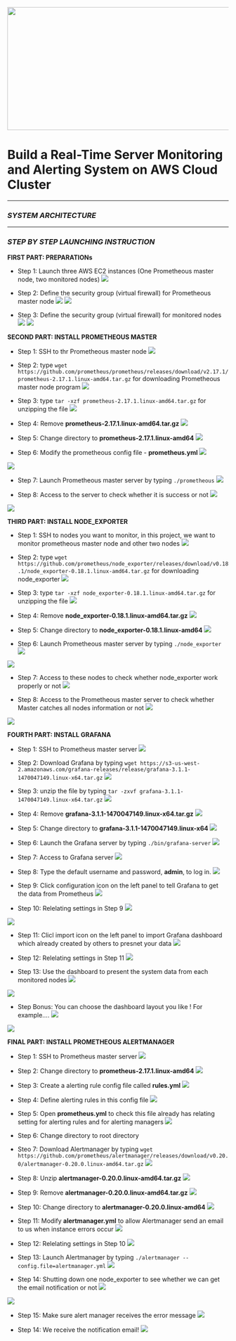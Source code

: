 <p align="center">
  <img width="750" height="280" src="https://github.com/ChunYen-Chang/Build-a-real-time-server-monitoring-and-alerting-system-on-AWS-cloud-cluster/blob/master/image/project_logo.jpg">
</p>
  
  
# Build a Real-Time Server Monitoring and Alerting System on AWS Cloud Cluster
-----

### *SYSTEM ARCHITECTURE*
-----

### *STEP BY STEP LAUNCHING INSTRUCTION*

**FIRST PART: PREPARATIONs**
- Step 1: Launch three AWS EC2 instances (One Prometheous master node, two monitored nodes)
![](https://github.com/ChunYen-Chang/Build-a-real-time-server-monitoring-and-alerting-system-on-AWS-cloud-cluster/blob/master/image/001.png)

- Step 2: Define the security group (virtual firewall) for Prometheous master node
![](https://github.com/ChunYen-Chang/Build-a-real-time-server-monitoring-and-alerting-system-on-AWS-cloud-cluster/blob/master/image/002.png)
![](https://github.com/ChunYen-Chang/Build-a-real-time-server-monitoring-and-alerting-system-on-AWS-cloud-cluster/blob/master/image/003.png)

- Step 3: Define the security group (virtual firewall) for monitored nodes
![](https://github.com/ChunYen-Chang/Build-a-real-time-server-monitoring-and-alerting-system-on-AWS-cloud-cluster/blob/master/image/004.png)
![](https://github.com/ChunYen-Chang/Build-a-real-time-server-monitoring-and-alerting-system-on-AWS-cloud-cluster/blob/master/image/005.png)

**SECOND PART: INSTALL PROMETHEOUS MASTER**
- Step 1: SSH to thr Prometheous master node
![](https://github.com/ChunYen-Chang/Build-a-real-time-server-monitoring-and-alerting-system-on-AWS-cloud-cluster/blob/master/image/006.png)

- Step 2: type `wget https://github.com/prometheus/prometheus/releases/download/v2.17.1/prometheus-2.17.1.linux-amd64.tar.gz` for downloading Prometheous master node program
![](https://github.com/ChunYen-Chang/Build-a-real-time-server-monitoring-and-alerting-system-on-AWS-cloud-cluster/blob/master/image/007.png)

- Step 3: type `tar -xzf prometheus-2.17.1.linux-amd64.tar.gz` for unzipping the file
![](https://github.com/ChunYen-Chang/Build-a-real-time-server-monitoring-and-alerting-system-on-AWS-cloud-cluster/blob/master/image/008.png)

- Step 4: Remove **prometheus-2.17.1.linux-amd64.tar.gz**
![](https://github.com/ChunYen-Chang/Build-a-real-time-server-monitoring-and-alerting-system-on-AWS-cloud-cluster/blob/master/image/009.png)

- Step 5: Change directory to **prometheus-2.17.1.linux-amd64**
![](https://github.com/ChunYen-Chang/Build-a-real-time-server-monitoring-and-alerting-system-on-AWS-cloud-cluster/blob/master/image/010.png)

- Step 6: Modify the prometheous config file - **prometheus.yml**
![](https://github.com/ChunYen-Chang/Build-a-real-time-server-monitoring-and-alerting-system-on-AWS-cloud-cluster/blob/master/image/011.png)

![](https://github.com/ChunYen-Chang/Build-a-real-time-server-monitoring-and-alerting-system-on-AWS-cloud-cluster/blob/master/image/012.png)

- Step 7: Launch Prometheous master server by typing `./prometheous`
![](https://github.com/ChunYen-Chang/Build-a-real-time-server-monitoring-and-alerting-system-on-AWS-cloud-cluster/blob/master/image/013.png)

- Step 8: Access to the server to check whether it is success or not
![](https://github.com/ChunYen-Chang/Build-a-real-time-server-monitoring-and-alerting-system-on-AWS-cloud-cluster/blob/master/image/014.png)

![](https://github.com/ChunYen-Chang/Build-a-real-time-server-monitoring-and-alerting-system-on-AWS-cloud-cluster/blob/master/image/015.png)


**THIRD PART: INSTALL NODE_EXPORTER**
- Step 1: SSH to nodes you want to monitor, in this project, we want to monitor prometheous master node and other two nodes
![](https://github.com/ChunYen-Chang/Build-a-real-time-server-monitoring-and-alerting-system-on-AWS-cloud-cluster/blob/master/image/006.png)

- Step 2: type `wget https://github.com/prometheus/node_exporter/releases/download/v0.18.1/node_exporter-0.18.1.linux-amd64.tar.gz` for downloading node_exporter
![](https://github.com/ChunYen-Chang/Build-a-real-time-server-monitoring-and-alerting-system-on-AWS-cloud-cluster/blob/master/image/016.png)

- Step 3: type `tar -xzf node_exporter-0.18.1.linux-amd64.tar.gz` for unzipping the file
![](https://github.com/ChunYen-Chang/Build-a-real-time-server-monitoring-and-alerting-system-on-AWS-cloud-cluster/blob/master/image/017.png)

- Step 4: Remove **node_exporter-0.18.1.linux-amd64.tar.gz**
![](https://github.com/ChunYen-Chang/Build-a-real-time-server-monitoring-and-alerting-system-on-AWS-cloud-cluster/blob/master/image/018.png)

- Step 5: Change directory to **node_exporter-0.18.1.linux-amd64**
![](https://github.com/ChunYen-Chang/Build-a-real-time-server-monitoring-and-alerting-system-on-AWS-cloud-cluster/blob/master/image/019.png)

- Step 6: Launch Prometheous master server by typing `./node_exporter`
![](https://github.com/ChunYen-Chang/Build-a-real-time-server-monitoring-and-alerting-system-on-AWS-cloud-cluster/blob/master/image/020.png)

![](https://github.com/ChunYen-Chang/Build-a-real-time-server-monitoring-and-alerting-system-on-AWS-cloud-cluster/blob/master/image/021.png)

- Step 7: Access to these nodes to check whether node_exporter work properly or not
![](https://github.com/ChunYen-Chang/Build-a-real-time-server-monitoring-and-alerting-system-on-AWS-cloud-cluster/blob/master/image/022.png)

- Step 8: Access to the Prometheous master server to check whether Master catches all nodes information or not
![](https://github.com/ChunYen-Chang/Build-a-real-time-server-monitoring-and-alerting-system-on-AWS-cloud-cluster/blob/master/image/023.png)

![](https://github.com/ChunYen-Chang/Build-a-real-time-server-monitoring-and-alerting-system-on-AWS-cloud-cluster/blob/master/image/024.png)

**FOURTH PART: INSTALL GRAFANA**
- Step 1: SSH to Prometheus master server
![](https://github.com/ChunYen-Chang/Build-a-real-time-server-monitoring-and-alerting-system-on-AWS-cloud-cluster/blob/master/image/006.png)

- Step 2: Download Grafana by typing `wget https://s3-us-west-2.amazonaws.com/grafana-releases/release/grafana-3.1.1-1470047149.linux-x64.tar.gz`
![](https://github.com/ChunYen-Chang/Build-a-real-time-server-monitoring-and-alerting-system-on-AWS-cloud-cluster/blob/master/image/025.png)

- Step 3: unzip the file by typing `tar -zxvf grafana-3.1.1-1470047149.linux-x64.tar.gz`
![](https://github.com/ChunYen-Chang/Build-a-real-time-server-monitoring-and-alerting-system-on-AWS-cloud-cluster/blob/master/image/026.png)

- Step 4: Remove **grafana-3.1.1-1470047149.linux-x64.tar.gz**
![](https://github.com/ChunYen-Chang/Build-a-real-time-server-monitoring-and-alerting-system-on-AWS-cloud-cluster/blob/master/image/027.png)

- Step 5: Change directory to **grafana-3.1.1-1470047149.linux-x64**
![](https://github.com/ChunYen-Chang/Build-a-real-time-server-monitoring-and-alerting-system-on-AWS-cloud-cluster/blob/master/image/028.png)

- Step 6: Launch the Grafana server by typing `./bin/grafana-server`
![](https://github.com/ChunYen-Chang/Build-a-real-time-server-monitoring-and-alerting-system-on-AWS-cloud-cluster/blob/master/image/029.png)

- Step 7: Access to Grafana server
![](https://github.com/ChunYen-Chang/Build-a-real-time-server-monitoring-and-alerting-system-on-AWS-cloud-cluster/blob/master/image/030.png)

- Step 8: Type the default username and password, **admin**, to log in.
![](https://github.com/ChunYen-Chang/Build-a-real-time-server-monitoring-and-alerting-system-on-AWS-cloud-cluster/blob/master/image/031.png)

- Step 9: Click configuration icon on the left panel to tell Grafana to get the data from Prometheus
![](https://github.com/ChunYen-Chang/Build-a-real-time-server-monitoring-and-alerting-system-on-AWS-cloud-cluster/blob/master/image/032.png)

- Step 10: Relelating settings in Step 9
![](https://github.com/ChunYen-Chang/Build-a-real-time-server-monitoring-and-alerting-system-on-AWS-cloud-cluster/blob/master/image/033.png)

![](https://github.com/ChunYen-Chang/Build-a-real-time-server-monitoring-and-alerting-system-on-AWS-cloud-cluster/blob/master/image/034.png)

- Step 11: Clicl import icon on the left panel to import Grafana dashboard which already created by others to presnet your data
![](https://github.com/ChunYen-Chang/Build-a-real-time-server-monitoring-and-alerting-system-on-AWS-cloud-cluster/blob/master/image/035.png)

- Step 12: Relelating settings in Step 11
![](https://github.com/ChunYen-Chang/Build-a-real-time-server-monitoring-and-alerting-system-on-AWS-cloud-cluster/blob/master/image/036.png)

- Step 13: Use the dashboard to present the system data from each monitored nodes
![](https://github.com/ChunYen-Chang/Build-a-real-time-server-monitoring-and-alerting-system-on-AWS-cloud-cluster/blob/master/image/037.png)

![](https://github.com/ChunYen-Chang/Build-a-real-time-server-monitoring-and-alerting-system-on-AWS-cloud-cluster/blob/master/image/038.png)

- Step Bonus: You can choose the dashboard layout you like ! For example.... 
![](https://github.com/ChunYen-Chang/Build-a-real-time-server-monitoring-and-alerting-system-on-AWS-cloud-cluster/blob/master/image/039.png)

![](https://github.com/ChunYen-Chang/Build-a-real-time-server-monitoring-and-alerting-system-on-AWS-cloud-cluster/blob/master/image/040.png)

**FINAL PART: INSTALL PROMETHEOUS ALERTMANAGER**
- Step 1: SSH to Prometheus master server
![](https://github.com/ChunYen-Chang/Build-a-real-time-server-monitoring-and-alerting-system-on-AWS-cloud-cluster/blob/master/image/006.png)

- Step 2: Change directory to **prometheus-2.17.1.linux-amd64**
![](https://github.com/ChunYen-Chang/Build-a-real-time-server-monitoring-and-alerting-system-on-AWS-cloud-cluster/blob/master/image/042.png)

- Step 3: Create a alerting rule config file called **rules.yml**
![](https://github.com/ChunYen-Chang/Build-a-real-time-server-monitoring-and-alerting-system-on-AWS-cloud-cluster/blob/master/image/041.png)

- Step 4: Define alerting rules in this config file
![](https://github.com/ChunYen-Chang/Build-a-real-time-server-monitoring-and-alerting-system-on-AWS-cloud-cluster/blob/master/image/044.png)

- Step 5: Open **prometheus.yml** to check this file already has relating setting for alerting rules and for alerting managers
![](https://github.com/ChunYen-Chang/Build-a-real-time-server-monitoring-and-alerting-system-on-AWS-cloud-cluster/blob/master/image/045.png)

- Step 6: Change directory to root directory

- Steo 7: Download Alertmanager by typing `wget https://github.com/prometheus/alertmanager/releases/download/v0.20.0/alertmanager-0.20.0.linux-amd64.tar.gz`
![](https://github.com/ChunYen-Chang/Build-a-real-time-server-monitoring-and-alerting-system-on-AWS-cloud-cluster/blob/master/image/046.png)

- Step 8: Unzip **alertmanager-0.20.0.linux-amd64.tar.gz**
![](https://github.com/ChunYen-Chang/Build-a-real-time-server-monitoring-and-alerting-system-on-AWS-cloud-cluster/blob/master/image/047.png)

- Step 9: Remove **alertmanager-0.20.0.linux-amd64.tar.gz**
![](https://github.com/ChunYen-Chang/Build-a-real-time-server-monitoring-and-alerting-system-on-AWS-cloud-cluster/blob/master/image/048.png)

- Step 10: Change directory to **alertmanager-0.20.0.linux-amd64**
![](https://github.com/ChunYen-Chang/Build-a-real-time-server-monitoring-and-alerting-system-on-AWS-cloud-cluster/blob/master/image/050.png)

- Step 11: Modify **alertmanager.yml** to allow Alertmanager send an email to us when instance errors occur
![](https://github.com/ChunYen-Chang/Build-a-real-time-server-monitoring-and-alerting-system-on-AWS-cloud-cluster/blob/master/image/051.png)

- Step 12: Relelating settings in Step 10
![](https://github.com/ChunYen-Chang/Build-a-real-time-server-monitoring-and-alerting-system-on-AWS-cloud-cluster/blob/master/image/052.png)

- Step 13: Launch Alertmanager by typing `./alertmanager --config.file=alertmanager.yml`
![](https://github.com/ChunYen-Chang/Build-a-real-time-server-monitoring-and-alerting-system-on-AWS-cloud-cluster/blob/master/image/053.png)

- Step 14: Shutting down one node_exporter to see whether we can get the email notification or not
![](https://github.com/ChunYen-Chang/Build-a-real-time-server-monitoring-and-alerting-system-on-AWS-cloud-cluster/blob/master/image/054.png)

![](https://github.com/ChunYen-Chang/Build-a-real-time-server-monitoring-and-alerting-system-on-AWS-cloud-cluster/blob/master/image/055.png)

- Step 15: Make sure alert manager receives the error message
![](https://github.com/ChunYen-Chang/Build-a-real-time-server-monitoring-and-alerting-system-on-AWS-cloud-cluster/blob/master/image/056.png)

- Step 14: We receive the notification email!
![](https://github.com/ChunYen-Chang/Build-a-real-time-server-monitoring-and-alerting-system-on-AWS-cloud-cluster/blob/master/image/057.png)

